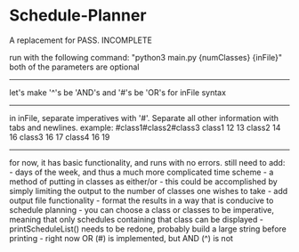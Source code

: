 # Schedule-Planner
A replacement for PASS.
INCOMPLETE

run with the following command: "python3 main.py {numClasses} {inFile}"
both of the parameters are optional

--------
let's make '^'s be 'AND's and '#'s be 'OR's for inFile syntax

--------
in inFile, separate imperatives with '#'. Separate all other information with tabs and newlines. example:
#class1#class2#class3
class1	12	13
class2	14	16
class3	16	17
class4	16	19

--------

for now, it has basic functionality, and runs with no errors.
still need to add:
	- days of the week, and thus a much more complicated time scheme
	- a method of putting in classes as either/or - this could be accomplished by simply limiting the output to the number of classes one wishes to take
	- add output file functionality
	- format the results in a way that is conducive to schedule planning
		- you can choose a class or classes to be imperative, meaning that only schedules containing that class can be displayed
	- printScheduleList() needs to be redone, probably build a large string before printing
		- right now OR (#) is implemented, but AND (^) is not
